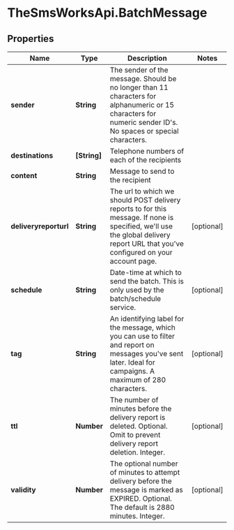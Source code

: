 # TheSmsWorksApi.BatchMessage

## Properties

Name | Type | Description | Notes
------------ | ------------- | ------------- | -------------
**sender** | **String** | The sender of the message. Should be no longer than 11 characters for alphanumeric or 15 characters for numeric sender ID&#39;s. No spaces or special characters. | 
**destinations** | **[String]** | Telephone numbers of each of the recipients | 
**content** | **String** | Message to send to the recipient | 
**deliveryreporturl** | **String** | The url to which we should POST delivery reports to for this message. If none is specified, we&#39;ll use the global delivery report URL that you&#39;ve configured on your account page. | [optional] 
**schedule** | **String** | Date-time at which to send the batch. This is only used by the batch/schedule service. | [optional] 
**tag** | **String** | An identifying label for the message, which you can use to filter and report on messages you&#39;ve sent later. Ideal for campaigns. A maximum of 280 characters. | [optional] 
**ttl** | **Number** | The number of minutes before the delivery report is deleted. Optional. Omit to prevent delivery report deletion. Integer. | [optional] 
**validity** | **Number** | The optional number of minutes to attempt delivery before the message is marked as EXPIRED. Optional. The default is 2880 minutes. Integer. | [optional] 



